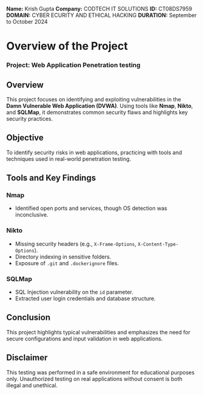 **Name:** Krish Gupta
**Company:** CODTECH IT SOLUTIONS
**ID:** CT08DS7959
**DOMAIN:** CYBER ECURITY AND ETHICAL HACKING
**DURATION:** September to October 2024

# Overview of the Project

### Project: Web Application Penetration testing

## Overview
This project focuses on identifying and exploiting vulnerabilities in the **Damn Vulnerable Web Application (DVWA)**. Using tools like **Nmap**, **Nikto**, and **SQLMap**, it demonstrates common security flaws and highlights key security practices.

## Objective
To identify security risks in web applications, practicing with tools and techniques used in real-world penetration testing.

## Tools and Key Findings

### Nmap
- Identified open ports and services, though OS detection was inconclusive.

### Nikto
- Missing security headers (e.g., `X-Frame-Options`, `X-Content-Type-Options`).
- Directory indexing in sensitive folders.
- Exposure of `.git` and `.dockerignore` files.

### SQLMap
- SQL Injection vulnerability on the `id` parameter.
- Extracted user login credentials and database structure.

## Conclusion
This project highlights typical vulnerabilities and emphasizes the need for secure configurations and input validation in web applications.

## Disclaimer
This testing was performed in a safe environment for educational purposes only. Unauthorized testing on real applications without consent is both illegal and unethical.

